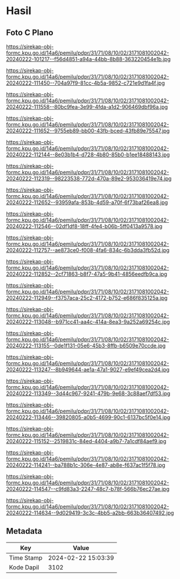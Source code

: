 # Hasil

## Foto C Plano

https://sirekap-obj-formc.kpu.go.id/14a6/pemilu/pdpr/31/71/08/10/02/3171081002042-20240222-101217--f56d4851-a94a-44bb-8b88-363220454e1b.jpg

https://sirekap-obj-formc.kpu.go.id/14a6/pemilu/pdpr/31/71/08/10/02/3171081002042-20240222-111450--704a97f9-81cc-4b5a-9852-c721e9d1fa4f.jpg

https://sirekap-obj-formc.kpu.go.id/14a6/pemilu/pdpr/31/71/08/10/02/3171081002042-20240222-111558--80bc9fea-3e99-4fda-a1d2-906469dbf96a.jpg

https://sirekap-obj-formc.kpu.go.id/14a6/pemilu/pdpr/31/71/08/10/02/3171081002042-20240222-111652--9755eb89-bb00-43fb-bced-43fb89e75547.jpg

https://sirekap-obj-formc.kpu.go.id/14a6/pemilu/pdpr/31/71/08/10/02/3171081002042-20240222-112144--8e03b1b4-d728-4b80-85b0-b1ee18488143.jpg

https://sirekap-obj-formc.kpu.go.id/14a6/pemilu/pdpr/31/71/08/10/02/3171081002042-20240222-112319--98223538-772d-470a-89e2-953036419e74.jpg

https://sirekap-obj-formc.kpu.go.id/14a6/pemilu/pdpr/31/71/08/10/02/3171081002042-20240222-112652--93959afa-853b-4d59-a70f-6f73baf26ea8.jpg

https://sirekap-obj-formc.kpu.go.id/14a6/pemilu/pdpr/31/71/08/10/02/3171081002042-20240222-112546--02df1df8-18ff-4fe4-b06b-5ff0413a9578.jpg

https://sirekap-obj-formc.kpu.go.id/14a6/pemilu/pdpr/31/71/08/10/02/3171081002042-20240222-112757--ae873ce0-f008-4fa6-834c-6b3dda3fb52d.jpg

https://sirekap-obj-formc.kpu.go.id/14a6/pemilu/pdpr/31/71/08/10/02/3171081002042-20240222-112852--2cf71863-b8f7-47a5-9b41-4856eedfb9ca.jpg

https://sirekap-obj-formc.kpu.go.id/14a6/pemilu/pdpr/31/71/08/10/02/3171081002042-20240222-112949--f3757aca-25c2-4172-b752-e686f835125a.jpg

https://sirekap-obj-formc.kpu.go.id/14a6/pemilu/pdpr/31/71/08/10/02/3171081002042-20240222-113048--b971cc41-aa4c-414a-8ea3-9a252a69254c.jpg

https://sirekap-obj-formc.kpu.go.id/14a6/pemilu/pdpr/31/71/08/10/02/3171081002042-20240222-113155--0de1f131-05e6-45b3-8ffb-b6509e70ccde.jpg

https://sirekap-obj-formc.kpu.go.id/14a6/pemilu/pdpr/31/71/08/10/02/3171081002042-20240222-113247--8b949644-ae1a-47a1-9027-e9ef49cea2d4.jpg

https://sirekap-obj-formc.kpu.go.id/14a6/pemilu/pdpr/31/71/08/10/02/3171081002042-20240222-113349--3d44c967-9241-479b-9e68-3c88aef7df53.jpg

https://sirekap-obj-formc.kpu.go.id/14a6/pemilu/pdpr/31/71/08/10/02/3171081002042-20240222-113446--39820805-a0b5-4699-90c1-6137bc5f0e14.jpg

https://sirekap-obj-formc.kpu.go.id/14a6/pemilu/pdpr/31/71/08/10/02/3171081002042-20240222-115152--2519831c-84ed-4404-a9b7-7a1cdf84aef9.jpg

https://sirekap-obj-formc.kpu.go.id/14a6/pemilu/pdpr/31/71/08/10/02/3171081002042-20240222-114241--ba788b1c-306e-4e87-ab8e-f637ac1f5f78.jpg

https://sirekap-obj-formc.kpu.go.id/14a6/pemilu/pdpr/31/71/08/10/02/3171081002042-20240222-114547--c9fd83a3-2247-48c7-b78f-566b76ec27ae.jpg

https://sirekap-obj-formc.kpu.go.id/14a6/pemilu/pdpr/31/71/08/10/02/3171081002042-20240222-114634--9d029419-3c3c-4bb5-a2bb-663b36407492.jpg


## Metadata

| Key        | Value               |
| ---------- | ------------------- |
| Time Stamp | 2024-02-22 15:03:39 |
| Kode Dapil | 3102                |



